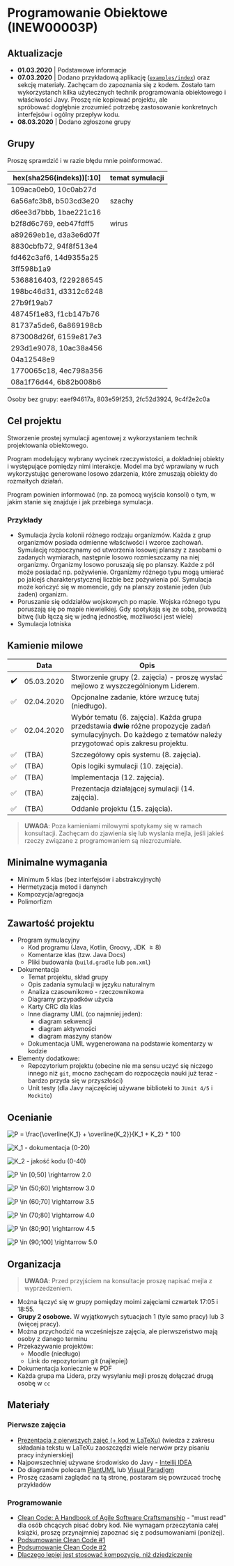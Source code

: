 # Programowanie Obiektowe (INEW00003P)

## Aktualizacje
- **01.03.2020** | Podstawowe informacje 
- **07.03.2020** | Dodano przykładową aplikację ([`examples/index`](examples/index)) oraz sekcję materiały.
Zachęcam do zapoznania się z kodem. Zostało tam wykorzystanch kilka użytecznych technik programowania obiektowego 
i właściwości Javy. Proszę nie kopiować projektu, ale spróbować dogłębnie zrozumieć potrzebę 
zastosowanie konkretnych interfejsów i ogólny przepływ kodu. 
- **08.03.2020** | Dodano zgłoszone grupy

## Grupy

Proszę sprawdzić i w razie błędu mnie poinformować.

| hex(sha256(indeks))[:10] | temat symulacji | 
|--------------------------|--------| 
| 109aca0eb0, 10c0ab27d |        | 
| 6a56afc3b8, b503cd3e20 | szachy | 
| d6ee3d7bbb, 1bae221c16 |        | 
| b2f8d6c769, eeb47fdff5 | wirus  | 
| a89269eb1e, d3a3e6d07f |        | 
| 8830cbfb72, 94f8f513e4 |        | 
| fd462c3af6, 14d9355a25 |        | 
| 3ff598b1a9             |        | 
| 5368816403, f229286545 |        | 
| 198bc46d31, d3312c6248 |        | 
| 27b9f19ab7             |        | 
| 48745f1e83, f1cb147b76 |        | 
| 81737a5de6, 6a869198cb |        | 
| 873008d26f, 6159e817e3 |        | 
| 293d1e9078, 10ac38a456 |        | 
| 04a12548e9             |        | 
| 1770065c18, 4ec798a356 |        | 
| 08a1f76d44, 6b82b008b6 |        | 

Osoby bez grupy: eaef94617a, 803e59f253, 2fc52d3924, 9c4f2e2c0a



## Cel projektu
Stworzenie prostej symulacji agentowej z wykorzystaniem technik projektowania
obiektowego.

Program modelujący wybrany wycinek rzeczywistości, a dokładniej obiekty i występujące
pomiędzy nimi interakcje.
Model ma być wprawiany w ruch wykorzystując generowane losowo zdarzenia, które
zmuszają obiekty do rozmaitych działań.

Program powinien informować (np. za pomocą wyjścia konsoli) o tym, w jakim stanie się znajduje i jak przebiega symulacja.

### Przykłady
- Symulacja życia kolonii różnego rodzaju organizmów. Każda z grup organizmów posiada odmienne właściwości i wzorce zachowań. Symulację rozpoczynamy od utworzenia losowej planszy z zasobami o zadanych wymiarach, następnie losowo rozmieszczamy na niej organizmy. Organizmy losowo poruszają się po planszy. Każde z pól może posiadać np. pożywienie. Organizmy różnego typu mogą umierać po jakiejś charakterystycznej liczbie bez pożywienia pól. Symulacja może kończyć się w momencie, gdy na planszy zostanie jeden (lub żaden) organizm.
- Poruszanie się oddziałów wojskowych po mapie. Wojska różnego typu poruszają się po mapie niewielkiej. Gdy spotykają się ze sobą, prowadzą bitwę (lub łączą się w jedną jednostkę, możliwości jest wiele)
- Symulacja lotniska


## Kamienie milowe

| | Data | Opis
| ------------ | ------------ | -------------
| :heavy_check_mark: | 05.03.2020 | Stworzenie grupy (2. zajęcia) - proszę wysłać mejlowo z wyszczególnionym Liderem.
| :white_check_mark: | 02.04.2020 | Opcjonalne zadanie, które wrzucę tutaj (niedługo).
| :white_check_mark: | 02.04.2020 | Wybór tematu (6. zajęcia). Każda grupa przedstawia **dwie** różne propozycje zadań symulacyjnych. Do każdego z tematów należy przygotować opis zakresu projektu.
| :white_check_mark: | (TBA) | Szczegółowy opis systemu (8. zajęcia).
| :white_check_mark: | (TBA) | Opis logiki symulacji (10. zajęcia).
| :white_check_mark: | (TBA) | Implementacja (12. zajęcia).
| :white_check_mark: | (TBA) | Prezentacja działającej symulacji (14. zajęcia).
| :white_check_mark: | (TBA) | Oddanie projektu (15. zajęcia).


> **UWAGA**:
Poza kamieniami milowymi spotykamy się w ramach konsultacji. Zachęcam do zjawienia się lub wyslania mejla, jeśli jakieś rzeczy związane z programowaniem są niezrozumiałe. 

## Minimalne wymagania
- Minimum 5 klas (bez interfejsów i abstrakcyjnych)
- Hermetyzacja metod i danynch
- Kompozycja/agregacja
- Polimorfizm


## Zawartość projektu
- Program symulacyjny
  - Kod programu (Java, Kotlin, Groovy, JDK $\geq 8$)
  - Komentarze klas (tzw. Java Docs)
  - Pliki budowania (`build.gradle` lub `pom.xml`)
- Dokumentacja
  - Temat projektu, skład grupy
  - Opis zadania symulacji w języku naturalnym
  - Analiza czasownikowo - rzeczownikowa
  - Diagramy przypadków użycia
  - Karty CRC dla klas
  - Inne diagramy UML (co najmniej jeden):
    - diagram sekwencji
    - diagram aktywności
    - diagram maszyny stanów
  - Dokumentacja UML wygenerowana na podstawie komentarzy w kodzie
- Elementy dodatkowe:
  - Repozytorium projektu (obecine nie ma sensu uczyć się niczego innego niż `git`, mocno zachęcam do rozpoczęcia nauki już teraz - bardzo przyda się w przyszłości)
  - Unit testy (dla Javy najczęściej używane biblioteki to `JUnit 4/5` i `Mockito`)

## Ocenianie
<!-- Niestety, github nie wspiera LaTeXa -->

![P = \frac{\overline{K_1} + \overline{K_2}}{K_1 + K_2} * 100](https://render.githubusercontent.com/render/math?math=P%20%3D%20%5Cfrac%7B%5Coverline%7BK_1%7D%20%2B%20%5Coverline%7BK_2%7D%7D%7BK_1%20%2B%20K_2%7D%20*%20100)

![K_1](https://render.githubusercontent.com/render/math?math=K_1) - dokumentacja (0-20)

![K_2](https://render.githubusercontent.com/render/math?math=K_2) - jakość kodu (0-40)

![P \in \[0;50\] \rightarrow 2.0](https://render.githubusercontent.com/render/math?math=P%20%5Cin%20%5B0%3B50%5D%20%5Crightarrow%202.0) 

![P \in (50;60\] \rightarrow 3.0](https://render.githubusercontent.com/render/math?math=P%20%5Cin%20\(50%3B60%5D%20%5Crightarrow%203.0)

![P \in (60;70\] \rightarrow 3.5](https://render.githubusercontent.com/render/math?math=P%20%5Cin%20\(60%3B70%5D%20%5Crightarrow%203.5)

![P \in (70;80\] \rightarrow 4.0](https://render.githubusercontent.com/render/math?math=P%20%5Cin%20\(70%3B80%5D%20%5Crightarrow%204.0)

![P \in (80;90\] \rightarrow 4.5](https://render.githubusercontent.com/render/math?math=P%20%5Cin%20\(80%3B90%5D%20%5Crightarrow%204.5)

![P \in (90;100\] \rightarrow 5.0](https://render.githubusercontent.com/render/math?math=P%20%5Cin%20\(90%3B100%5D%20%5Crightarrow%205.0)


## Organizacja

>**UWAGA**: Przed przyjściem na konsultacje proszę napisać mejla z wyprzedzeniem.  


- Można łączyć się w grupy pomiędzy moimi zajęciami czwartek 17:05 i 18:55.
- **Grupy 2 osobowe.** W wyjątkowych sytuacjach 1 (tyle samo pracy) lub 3 (więcej pracy).
- Można przychodzić na wcześniejsze zajęcia, ale pierwszeństwo mają osoby z danego terminu
- Przekazywanie projektów:
  - Moodle (niedługo) 
  - Link do repozytorium git (najlepiej)
- Dokumentacja koniecznie w PDF
- Każda grupa ma Lidera, przy wysyłaniu mejli proszę dołączać drugą osobę w `cc` 

## Materiały

### Pierwsze zajęcia
- [Prezentacja z pierwszych zajęć (+ kod w LaTeXu)](https://www.overleaf.com/read/wzbrmyyvfdmc) (wiedza z zakresu składania tekstu w LaTeXu zaoszczędzi wiele nerwów przy pisaniu pracy inżynierskiej)
- Najpowszechniej używane środowisko do Javy - [Intellij IDEA](https://www.jetbrains.com/student/)
- Do diagramów polecam [PlantUML](https://plantuml.com/) lub [Visual Paradigm](https://www.visual-paradigm.com/)
- Proszę czasami zaglądać na tą stronę, postaram się powrzucać trochę przykładów
 
### Programowanie
- [Clean Code: A Handbook of Agile Software Craftsmanship](https://www.amazon.com/Clean-Code-Handbook-Software-Craftsmanship/dp/0132350882) - "must read" dla osób chcących pisać dobry kod. Nie wymagam przeczytania całej książki, proszę przynajmniej zapoznać się z podsumowaniami (poniżej).
- [Podsumowanie Clean Code #1](https://gist.github.com/wojteklu/73c6914cc446146b8b533c0988cf8d29) 
- [Podsumowanie Clean Code #2](http://www.inf.fu-berlin.de/inst/ag-se/teaching/K-CCD-2014/Clean-Code-summary.pdf)
- [Dlaczego lepiej jest stosować kompozycję, niż dziedziczenie](https://www.youtube.com/watch?v=wfMtDGfHWpA)
